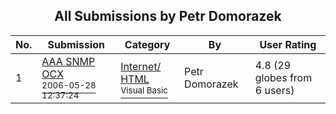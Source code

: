 ﻿<div align="center">

## All Submissions by Petr Domorazek

</div>

No.  | Submission | Category | By   | User Rating
---- | ---------- | -------- | ---- | -----------
1 | [AAA SNMP OCX<br /><sup>2006-05-28 12:37:24</sup>](https://github.com/Planet-Source-Code/petr-domorazek-aaa-snmp-ocx__1-65490) | [Internet/ HTML<br /><sup>Visual Basic</sup>](../ByCategory/internet-html__1-34.md) | Petr Domorazek | 4.8 (29 globes from 6 users)
